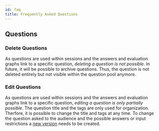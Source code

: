 ```yaml
---
id: faq
title: Frequently Asked Questions
---
```


## Questions

### Delete Questions

As questions are used within sessions and the answers and evaluation graphs link to a specific question, _deleting a question is not possible_. In future, it will be possible to archive questions. Thus, the question is not deleted entirely but not visible within the question pool anymore.

### Edit Questions

As questions are used within sessions and the answers and evaluation graphs link to a specific question, _editing a question is only partially possible_. The question title and the tags are only used for organization. Therfore, it is possible to change the title and tags at any time. To change the question asked to the audience and the possible answers or input restrictions a [new version](question_edit.md) needs to be created.
